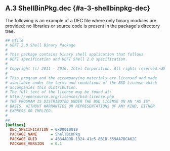<!--- @file
  A.3 ShellBinPkg.dec

  Copyright (c) 2007-2017, Intel Corporation. All rights reserved.<BR>

  Redistribution and use in source (original document form) and 'compiled'
  forms (converted to PDF, epub, HTML and other formats) with or without
  modification, are permitted provided that the following conditions are met:

  1) Redistributions of source code (original document form) must retain the
     above copyright notice, this list of conditions and the following
     disclaimer as the first lines of this file unmodified.

  2) Redistributions in compiled form (transformed to other DTDs, converted to
     PDF, epub, HTML and other formats) must reproduce the above copyright
     notice, this list of conditions and the following disclaimer in the
     documentation and/or other materials provided with the distribution.

  THIS DOCUMENTATION IS PROVIDED BY TIANOCORE PROJECT "AS IS" AND ANY EXPRESS OR
  IMPLIED WARRANTIES, INCLUDING, BUT NOT LIMITED TO, THE IMPLIED WARRANTIES OF
  MERCHANTABILITY AND FITNESS FOR A PARTICULAR PURPOSE ARE DISCLAIMED. IN NO
  EVENT SHALL TIANOCORE PROJECT  BE LIABLE FOR ANY DIRECT, INDIRECT, INCIDENTAL,
  SPECIAL, EXEMPLARY, OR CONSEQUENTIAL DAMAGES (INCLUDING, BUT NOT LIMITED TO,
  PROCUREMENT OF SUBSTITUTE GOODS OR SERVICES; LOSS OF USE, DATA, OR PROFITS;
  OR BUSINESS INTERRUPTION) HOWEVER CAUSED AND ON ANY THEORY OF LIABILITY,
  WHETHER IN CONTRACT, STRICT LIABILITY, OR TORT (INCLUDING NEGLIGENCE OR
  OTHERWISE) ARISING IN ANY WAY OUT OF THE USE OF THIS DOCUMENTATION, EVEN IF
  ADVISED OF THE POSSIBILITY OF SUCH DAMAGE.

-->

## A.3 ShellBinPkg.dec {#a-3-shellbinpkg-dec}

The following is an example of a DEC file where only binary modules are
provided; no libraries or source code is present in the package's directory
tree.

```ini
## @file
# UEFI 2.0 Shell Binary Package
#
# This package contains binary shell application that follows
# UEFI specification and UEFI Shell 2.0 specification.
#
# Copyright (c) 2011 - 2016, Intel Corporation. All rights reserved.<BR>
#
# This program and the accompanying materials are licensed and made
# available under the terms and conditions of the BSD License which
# accompanies this distribution.
# The full text of the license may be found at:
# http://opensource.org/licenses/bsd-license.php
# THE PROGRAM IS DISTRIBUTED UNDER THE BSD LICENSE ON AN "AS IS"
# BASIS, WITHOUT WARRANTIES OR REPRESENTATIONS OF ANY KIND, EITHER
# EXPRESS OR IMPLIED.
#
##
[Defines]
  DEC_SPECIFICATION = 0x00010019
  PACKAGE_NAME      = ShellBinPkg
  PACKAGE_GUID      = 4B34AD9D-1324-41e5-8B1D-359AA7BCA62C
  PACKAGE_VERSION   = 0.1
```
